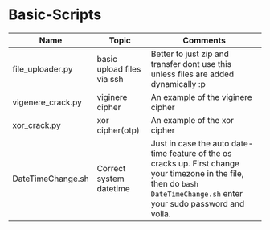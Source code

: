 # Basic-Scripts

| Name                 | Topic                        | Comments  |
| -------------        | -------------                | ------    |
| file_uploader.py     | basic upload files via ssh   | Better to just zip and transfer dont use this unless files are added dynamically :p   |
| vigenere_crack.py    | viginere cipher              | An example of the viginere cipher     |
| xor_crack.py         | xor cipher(otp)              | An example of the xor cipher     |
| DateTimeChange.sh    | Correct system datetime      | Just in case the auto date-time feature of the os cracks up. First change your timezone in the file, then do ```bash DateTimeChange.sh``` enter your sudo password and voila. |
